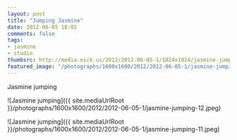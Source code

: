 ```yaml
---
layout: post
title: "Jumping Jasmine"
date: 2012-06-05 18:02
comments: false
tags: 
- jasmine
- studio
thumbsrc: http://media.eick.us/2012/2012-06-05-1/1024x1024/jasmine-jumping-11.jpeg
featured_image: "/photographs/1600x1600/2012/2012-06-05-1/jasmine-jumping-12.jpeg"
---
```

Jasmine jumping



![Jasmine jumping]({{ site.mediaUrlRoot }}/photographs/1600x1600/2012/2012-06-05-1/jasmine-jumping-12.jpeg)




![Jasmine jumping]({{ site.mediaUrlRoot }}/photographs/1600x1600/2012/2012-06-05-1/jasmine-jumping-11.jpeg)
